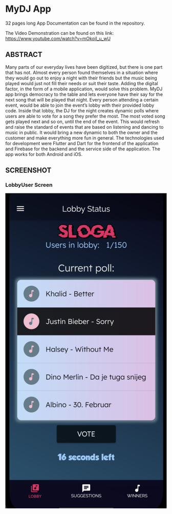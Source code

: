 # MyDJ App

32 pages long App Documentation can be found in the repository.

The Video Demonstration can be found on this link: https://www.youtube.com/watch?v=mOkoiI_u_wU

## ABSTRACT

Many parts of our everyday lives have been digitized, but there is one part that has not. Almost every person found themselves in a situation where they would go out to enjoy a night with their friends but the music being played would just not fill their needs or suit their taste. Adding the digital factor, in the form of a mobile application, would solve this problem. MyDJ app brings democracy to the table and lets everyone have their say for the next song that will be played that night. Every person attending a certain event, would be able to join the event’s lobby with their provided lobby code. Inside that lobby, the DJ for the night creates dynamic polls where users are able to vote for a song they prefer the most. The most voted song gets played next and so on, until the end of the event. This would refresh and raise the standard of events that are based on listening and dancing to music in public. It would bring a new dynamic to both the owner and the customer and make everything more fun in general. The technologies used for development were Flutter and Dart for the frontend of the application and Firebase for the backend and the service side of the application. The app works for both Android and iOS.

## SCREENSHOT

### LobbyUser Screen

![Screenshot](UserLobbyPage.png)


